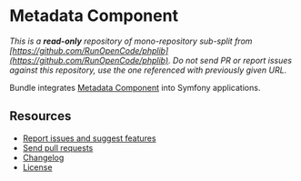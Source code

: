 Metadata Component
==================

_This is a **read-only** repository of mono-repository sub-split
from [https://github.com/RunOpenCode/phplib](https://github.com/RunOpenCode/phplib). Do not send PR or report issues
against this repository, use the one referenced with previously given URL._

Bundle integrates [Metadata Component](https://github.com/RunOpenCode/metadata) into Symfony applications.

## Resources

- [Report issues and suggest features](https://github.com/RunOpenCode/phplib/issues)
- [Send pull requests](https://github.com/RunOpenCode/phplib/pulls)
- [Changelog](https://github.com/RunOpenCode/phplib/blob/master/CHANGELOG)
- [License](https://github.com/RunOpenCode/phplib/blob/master/LICENSE)
